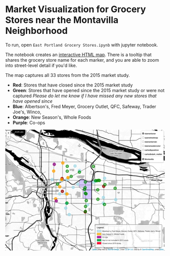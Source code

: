 # Market Visualization for Grocery Stores near the Montavilla Neighborhood 

To run, open `East Portland Grocery Stores.ipynb` with jupyter notebook.

The notebook creates an [interactive HTML map](https://wpbsabi.github.io/geospatial/). There is a tooltip that shares the grocery store name for each marker, and you are able to zoom into street-level detail if you'd like.

The map captures all 33 stores from the 2015 market study.
* **Red**: Stores that have closed since the 2015 market study
* **Green**: Stores that have opened since the 2015 market study or were not captured *Please do let me know if I have missed any new stores that have opened since*
* **Blue**: Albertson's, Fred Meyer, Grocery Outlet, QFC, Safeway, Trader Joe's, Winco, 
* **Orange**: New Season's, Whole Foods
* **Purple**: Co-ops

![Grocery Stores](https://github.com/wpbSabi/geospatial/blob/main/montavilla/East%20Portland%20Grocery%20Stores.png)

